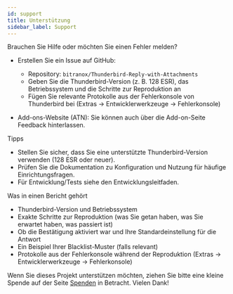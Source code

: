 ```yaml
---
id: support
title: Unterstützung
sidebar_label: Support
---
```


Brauchen Sie Hilfe oder möchten Sie einen Fehler melden?

- Erstellen Sie ein Issue auf GitHub:
  - Repository: `bitranox/Thunderbird-Reply-with-Attachments`
  - Geben Sie die Thunderbird-Version (z. B. 128 ESR), das Betriebssystem und die Schritte zur Reproduktion an
  - Fügen Sie relevante Protokolle aus der Fehlerkonsole von Thunderbird bei (Extras → Entwicklerwerkzeuge → Fehlerkonsole)

- Add-ons-Website (ATN): Sie können auch über die Add-on-Seite Feedback hinterlassen.

Tipps

- Stellen Sie sicher, dass Sie eine unterstützte Thunderbird-Version verwenden (128 ESR oder neuer).
- Prüfen Sie die Dokumentation zu Konfiguration und Nutzung für häufige Einrichtungsfragen.
- Für Entwicklung/Tests siehe den Entwicklungsleitfaden.

Was in einen Bericht gehört

- Thunderbird-Version und Betriebssystem
- Exakte Schritte zur Reproduktion (was Sie getan haben, was Sie erwartet haben, was passiert ist)
- Ob die Bestätigung aktiviert war und Ihre Standardeinstellung für die Antwort
- Ein Beispiel Ihrer Blacklist-Muster (falls relevant)
- Protokolle aus der Fehlerkonsole während der Reproduktion (Extras → Entwicklerwerkzeuge → Fehlerkonsole)

Wenn Sie dieses Projekt unterstützen möchten, ziehen Sie bitte eine kleine Spende auf der Seite [Spenden](donation) in Betracht. Vielen Dank!
